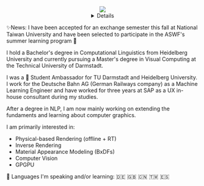 <div align="center">
  <a href="https://github.com/benjaminbeilharz">
    <img src="http://github-profile-summary-cards.vercel.app/api/cards/profile-details?username=benjaminbeilharz&theme=tokyonight"/>
  </a>
 <details>
  <a href="https://github.com/benjaminbeilharz">
    <img src="https://github-readme-stats.vercel.app/api/top-langs/?username=benjaminbeilharz&size_weight=0.5&count_weight=0.5&exclude_repo=&hide=jupyter%20notebook,vim%20script,cmake,makefile,batchfile,plsql,emacs%20lisp,css,html&theme=tokyonight" />
  </a>
  <a href="https://github.com/benjaminbeilharz">
    <img src="https://github-readme-streak-stats.herokuapp.com/?user=benjaminbeilharz&hide_border=true&card_width=338&theme=tokyonight" />
  </a>
  <a href="https://github.com/benjaminbeilharz">
    <img src="http://github-profile-summary-cards.vercel.app/api/cards/stats?username=benjaminbeilharz&theme=tokyonight" />
  </a>
  
 </details>
</div>

✨News: I have been accepted for an exchange semester this fall at National Taiwan University and have been selected to participate in the ASWF's summer learning program 🥳  

I hold a Bachelor's degree in Computational Linguistics from Heidelberg University and currently pursuing a Master's degree in Visual Computing at the Technical University of Darmstadt. 

I was a 🤗 Student Ambassador for TU Darmstadt and Heidelberg University. 
I work for the Deutsche Bahn AG (German Railways company) as a Machine Learning Engineer
and have worked for three years at SAP as a UX in-house consultant during my studies.

After a degree in NLP, I am now mainly working on extending the fundaments and learning about computer graphics.

I am primarily interested in:
- Physical-based Rendering (offline + RT)
- Inverse Rendering
- Material Appearance Modeling (BxDFs)
- Computer Vision
- GPGPU


💬 Languages I'm speaking and/or learning: 🇩🇪 🇬🇧 🇨🇳 🇹🇼 🇪🇸


